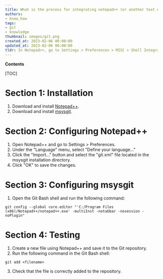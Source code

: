 ```yaml
---
title: What is the process for integrating notepad++ (or another text editor) with msysgit?
authors:
- know_how
tags:
- git
- knowledge
thumbnail: images/git.png
created_at: 2023-02-06 00:00:00
updated_at: 2023-02-06 00:00:00
tldr: In Notepad++, go to Settings > Preferences > MISC > Shell Integration and check the box for `Git Bash`.
---
```


**Contents**

[TOC]

# Section 1: Installation

1. Download and install [Notepad++](https://notepad-plus-plus.org/downloads/).
2. Download and install [msysgit](https://msysgit.github.io/).

# Section 2: Configuring Notepad++

1. Open Notepad++ and go to Settings > Preferences.
2. Under the "Language" menu, select "Define your language…"
3. Click the "Import…" button and select the "git.xml" file located in the msysgit installation directory.
4. Click "OK" to save the changes.

# Section 3: Configuring msysgit

1. Open the Git Bash shell and run the following command:

```
git config --global core.editor "'C:/Program Files (x86)/Notepad++/notepad++.exe' -multiInst -notabbar -nosession -noPlugin"
```

# Section 4: Testing

1. Create a new file using Notepad++ and save it to the Git repository.
2. Run the following command in the Git Bash shell:

```
git add <filename>
```

3. Check that the file is correctly added to the repository.
